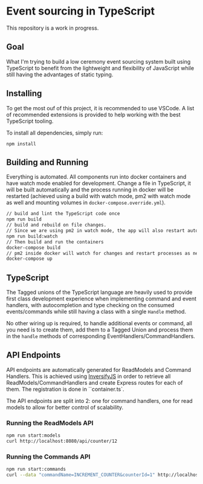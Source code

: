 # Event sourcing in TypeScript

This repository is a work in progress.

## Goal

What I'm trying to build a low ceremony event sourcing system built using TypeScript
to benefit from the lightweight and flexibility of JavaScript while still having
the advantages of static typing.

## Installing

To get the most ouf of this project, it is recommended to use VSCode. A list of
recommended extensions is provided to help working with the best TypeScript tooling.

To install all dependencies, simply run:

```
npm install
```

## Building and Running

Everything is automated. All components run into docker containers and have watch mode enabled
for development. Change a file in TypeScript, it will be built automatically and the process
running in docker will be restarted (achieved using a build with watch mode, pm2 with watch mode
as well and mounting volumes in `docker-compose.override.yml`).

```sh
// build and lint the TypeScript code once
npm run build
// build and rebuild on file changes.
// Since we are using pm2 in watch mode, the app will also restart automatically with updates
npm run build:watch
// Then build and run the containers
docker-compose build
// pm2 inside docker will watch for changes and restart processes as needed
docker-compose up
```

## TypeScript

The Tagged unions of the TypeScript language are heavily used to provide first class
development experience when implementing command and event handlers, with autocompletion
and type checking on the consumed events/commands while still having a class with a
single `Handle` method.

No other wiring up is required, to handle additional events or command, all you need is
to create them, add them to a Tagged Union and process them in the
`handle` methods of corresponding EventHandlers/CommandHandlers.

## API Endpoints

API endpoints are automatically generated for ReadModels and Command Handlers.
This is achieved using [InversifyJS](https://github.com/inversify/InversifyJS) in
order to retrieve all ReadModels/CommandHandlers and create Express routes for each
of them. The registration is done in ``container.ts`.

The API endpoints are split into 2: one for command handlers, one for read models to
allow for better control of scalability.

### Running the ReadModels API

```sh
npm run start:models
curl http://localhost:8080/api/counter/12
```

### Running the Commands API

```sh
npm run start:commands
curl --data "commandName=INCREMENT_COUNTER&counterId=1" http://localhost:8081/api/counter
```
